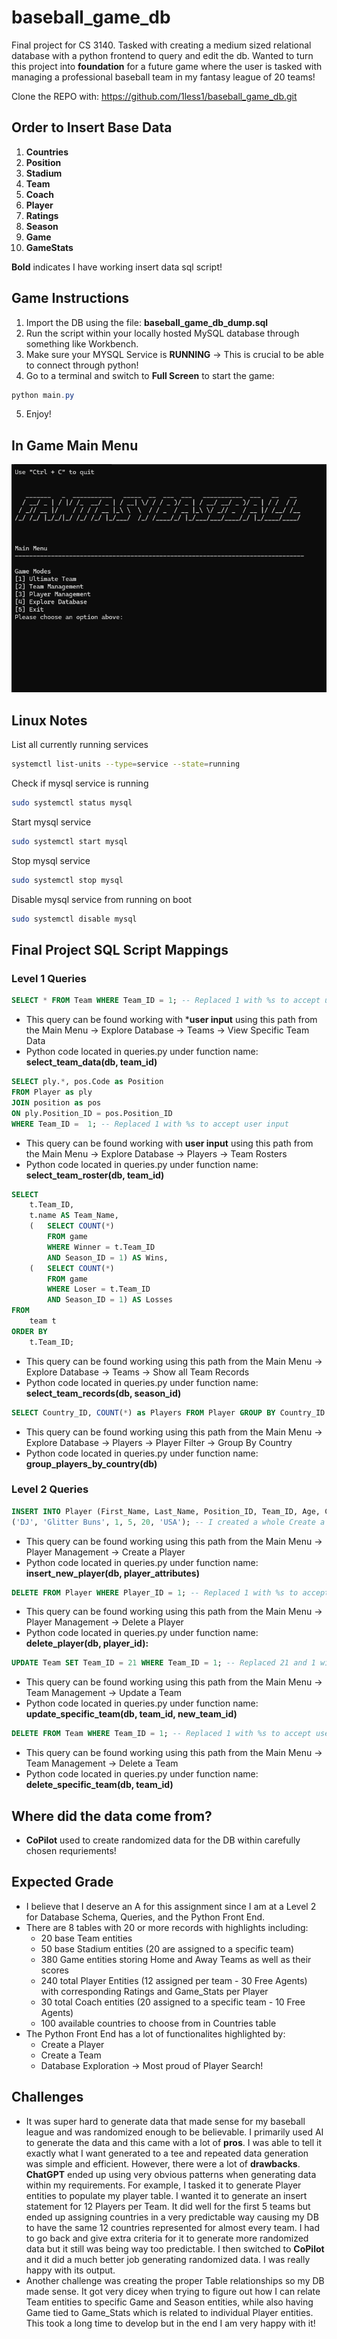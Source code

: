 # baseball_game_db
Final project for CS 3140. Tasked with creating a medium sized relational database with a python frontend to query and edit the db. Wanted to turn this project into **foundation** for a future game where the user is tasked with managing a professional baseball team in my fantasy league of 20 teams!

Clone the REPO with: https://github.com/1less1/baseball_game_db.git  

## Order to Insert Base Data
1. **Countries**
2. **Position**
3. **Stadium**
4. **Team**
5. **Coach**
6. **Player**
7. **Ratings**
8. **Season**
9. **Game**
10. **GameStats** 

**Bold** indicates I have working insert data sql script!

## Game Instructions
1. Import the DB using the file: **baseball_game_db_dump.sql**
2. Run the script within your locally hosted MySQL database through something like Workbench.
3. Make sure your MYSQL Service is **RUNNING** -> This is crucial to be able to connect through python!
4. Go to a terminal and switch to **Full Screen** to start the game:
```powershell
python main.py
```
5. Enjoy!

## In Game Main Menu
![Main Menu](/pictures/baseball_game_db_main_menu.png)

## Linux Notes
List all currently running services
```bash
systemctl list-units --type=service --state=running
```

Check if mysql service is running
```bash
sudo systemctl status mysql
```

Start mysql service
```bash
sudo systemctl start mysql
```

Stop mysql service
```bash
sudo systemctl stop mysql
```

Disable mysql service from running on boot
```bash
sudo systemctl disable mysql
```

## Final Project SQL Script Mappings

### Level 1 Queries

```sql
SELECT * FROM Team WHERE Team_ID = 1; -- Replaced 1 with %s to accept user input
```
- This query can be found working with ***user input** using this path from the Main Menu -> Explore Database -> Teams -> View Specific Team Data   
- Python code located in queries.py under function name: **select_team_data(db, team_id)**         

```sql
SELECT ply.*, pos.Code as Position 
FROM Player as ply 
JOIN position as pos 
ON ply.Position_ID = pos.Position_ID 
WHERE Team_ID =  1; -- Replaced 1 with %s to accept user input
```
- This query can be found working with **user input** using this path from the Main Menu -> Explore Database -> Players -> Team Rosters
- Python code located in queries.py under function name: **select_team_roster(db, team_id)**   

```sql
SELECT 
    t.Team_ID, 
    t.name AS Team_Name, 
    (	SELECT COUNT(*) 
        FROM game 
        WHERE Winner = t.Team_ID 
        AND Season_ID = 1) AS Wins, 
    (	SELECT COUNT(*) 
        FROM game 
        WHERE Loser = t.Team_ID 
        AND Season_ID = 1) AS Losses
FROM 
    team t
ORDER BY 
    t.Team_ID;
```   
- This query can be found working using this path from the Main Menu -> Explore Database -> Teams -> Show all Team Records
- Python code located in queries.py under function name: **select_team_records(db, season_id)**     

```sql
SELECT Country_ID, COUNT(*) as Players FROM Player GROUP BY Country_ID ORDER BY COUNT(*) DESC;
```   
- This query can be found working using this path from the Main Menu -> Explore Database -> Players -> Player Filter -> Group By Country
- Python code located in queries.py under function name: **group_players_by_country(db)**   

### Level 2 Queries

```sql
INSERT INTO Player (First_Name, Last_Name, Position_ID, Team_ID, Age, Country_ID) VALUES
('DJ', 'Glitter Buns', 1, 5, 20, 'USA'); -- I created a whole Create a Player program to insert a new player based on User Input!
```
- This query can be found working using this path from the Main Menu -> Player Management -> Create a Player
- Python code located in queries.py under function name: **insert_new_player(db, player_attributes)**       

```sql
DELETE FROM Player WHERE Player_ID = 1; -- Replaced 1 with %s to accept user input
```
- This query can be found working using this path from the Main Menu -> Player Management -> Delete a Player
- Python code located in queries.py under function name: **delete_player(db, player_id):**   

```sql
UPDATE Team SET Team_ID = 21 WHERE Team_ID = 1; -- Replaced 21 and 1 with %s to accept user input
```
- This query can be found working using this path from the Main Menu -> Team Management -> Update a Team
- Python code located in queries.py under function name: **update_specific_team(db, team_id, new_team_id)**     

```sql
DELETE FROM Team WHERE Team_ID = 1; -- Replaced 1 with %s to accept user input
```
- This query can be found working using this path from the Main Menu -> Team Management -> Delete a Team
- Python code located in queries.py under function name: **delete_specific_team(db, team_id)**   

## Where did the data come from?
- **CoPilot** used to create randomized data for the DB within carefully chosen requriements!  

## Expected Grade
- I believe that I deserve an A for this assignment since I am at a Level 2 for Database Schema, Queries, and the Python Front End.
- There are 8 tables with 20 or more records with highlights including:
    - 20 base Team entities
    - 50 base Stadium entities (20 are assigned to a specific team)
    - 380 Game entities storing Home and Away Teams as well as their scores
    - 240 total Player Entities (12 assigned per team - 30 Free Agents) with corresponding Ratings and Game_Stats per Player 
    - 30 total Coach entities (20 assigned to a specific team - 10 Free Agents)
    - 100 available countries to choose from in Countries table
- The Python Front End has a lot of functionalites highlighted by:
    - Create a Player
    - Create a Team
    - Database Exploration -> Most proud of Player Search!


## Challenges
- It was super hard to generate data that made sense for my baseball league and was randomized enough to be believable. I primarily used AI to generate the data and this came with a lot of **pros**. I was able to tell it exactly what I want generated to a tee and repeated data generation was simple and efficient. However, there were a lot of **drawbacks**. **ChatGPT** ended up using very obvious patterns when generating data within my requirements. For example, I tasked it to generate Player entities to populate my player table. I wanted it to generate an insert statement for 12 Players per Team. It did well for the first 5 teams but ended up assigning countries in a very predictable way causing my DB to have the same 12 countries represented for almost every team. I had to go back and give extra criteria for it to generate more randomized data but it still was being way too predictable. I then switched to **CoPilot** and it did a much better job generating randomized data. I was really happy with its output.
- Another challenge was creating the proper Table relationships so my DB made sense. It got very dicey when trying to figure out how I can relate Team entities to specific Game and Season entities, while also having Game tied to Game_Stats which is related to individual Player entities. This took a long time to develop but in the end I am very happy with it! 


